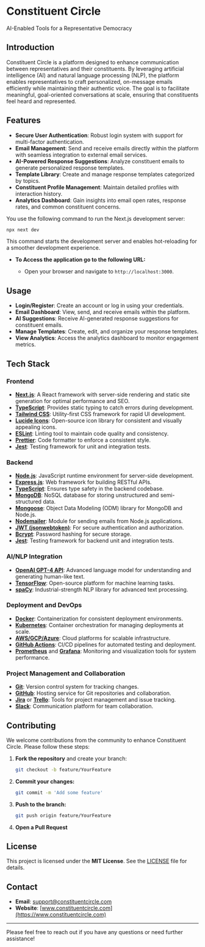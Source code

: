 # Constituent Circle

AI-Enabled Tools for a Representative Democracy

## Introduction

Constituent Circle is a platform designed to enhance communication between representatives and their constituents. By leveraging artificial intelligence (AI) and natural language processing (NLP), the platform enables representatives to craft personalized, on-message emails efficiently while maintaining their authentic voice. The goal is to facilitate meaningful, goal-oriented conversations at scale, ensuring that constituents feel heard and represented.

## Features

- **Secure User Authentication**: Robust login system with support for multi-factor authentication.
- **Email Management**: Send and receive emails directly within the platform with seamless integration to external email services.
- **AI-Powered Response Suggestions**: Analyze constituent emails to generate personalized response templates.
- **Template Library**: Create and manage response templates categorized by topics.
- **Constituent Profile Management**: Maintain detailed profiles with interaction history.
- **Analytics Dashboard**: Gain insights into email open rates, response rates, and common constituent concerns.

You use the following command to run the Next.js development server:

   ```bash
   npx next dev
   ```

   This command starts the development server and enables hot-reloading for a smoother development experience.

- **To Access the application go to the following URL:**

   - Open your browser and navigate to `http://localhost:3000`.

## Usage

- **Login/Register**: Create an account or log in using your credentials.
- **Email Dashboard**: View, send, and receive emails within the platform.
- **AI Suggestions**: Receive AI-generated response suggestions for constituent emails.
- **Manage Templates**: Create, edit, and organize your response templates.
- **View Analytics**: Access the analytics dashboard to monitor engagement metrics.

## Tech Stack

### Frontend

- **[Next.js](https://nextjs.org/)**: A React framework with server-side rendering and static site generation for optimal performance and SEO.
- **[TypeScript](https://www.typescriptlang.org/)**: Provides static typing to catch errors during development.
- **[Tailwind CSS](https://tailwindcss.com/)**: Utility-first CSS framework for rapid UI development.
- **[Lucide Icons](https://lucide.dev/)**: Open-source icon library for consistent and visually appealing icons.
- **[ESLint](https://eslint.org/)**: Linting tool to maintain code quality and consistency.
- **[Prettier](https://prettier.io/)**: Code formatter to enforce a consistent style.
- **[Jest](https://jestjs.io/)**: Testing framework for unit and integration tests.

### Backend

- **[Node.js](https://nodejs.org/)**: JavaScript runtime environment for server-side development.
- **[Express.js](https://expressjs.com/)**: Web framework for building RESTful APIs.
- **[TypeScript](https://www.typescriptlang.org/)**: Ensures type safety in the backend codebase.
- **[MongoDB](https://www.mongodb.com/)**: NoSQL database for storing unstructured and semi-structured data.
- **[Mongoose](https://mongoosejs.com/)**: Object Data Modeling (ODM) library for MongoDB and Node.js.
- **[Nodemailer](https://nodemailer.com/)**: Module for sending emails from Node.js applications.
- **[JWT (jsonwebtoken)](https://github.com/auth0/node-jsonwebtoken)**: For secure authentication and authorization.
- **[Bcrypt](https://github.com/kelektiv/node.bcrypt.js/)**: Password hashing for secure storage.
- **[Jest](https://jestjs.io/)**: Testing framework for backend unit and integration tests.

### AI/NLP Integration

- **[OpenAI GPT-4 API](https://openai.com/)**: Advanced language model for understanding and generating human-like text.
- **[TensorFlow](https://www.tensorflow.org/)**: Open-source platform for machine learning tasks.
- **[spaCy](https://spacy.io/)**: Industrial-strength NLP library for advanced text processing.

### Deployment and DevOps

- **[Docker](https://www.docker.com/)**: Containerization for consistent deployment environments.
- **[Kubernetes](https://kubernetes.io/)**: Container orchestration for managing deployments at scale.
- **[AWS/GCP/Azure](https://aws.amazon.com/)**: Cloud platforms for scalable infrastructure.
- **[GitHub Actions](https://github.com/features/actions)**: CI/CD pipelines for automated testing and deployment.
- **[Prometheus](https://prometheus.io/)** and **[Grafana](https://grafana.com/)**: Monitoring and visualization tools for system performance.

### Project Management and Collaboration

- **[Git](https://git-scm.com/)**: Version control system for tracking changes.
- **[GitHub](https://github.com/)**: Hosting service for Git repositories and collaboration.
- **[Jira](https://www.atlassian.com/software/jira)** or **[Trello](https://trello.com/)**: Tools for project management and issue tracking.
- **[Slack](https://slack.com/)**: Communication platform for team collaboration.

## Contributing

We welcome contributions from the community to enhance Constituent Circle. Please follow these steps:

1. **Fork the repository** and create your branch:

   ```bash
   git checkout -b feature/YourFeature
   ```

2. **Commit your changes:**

   ```bash
   git commit -m 'Add some feature'
   ```

3. **Push to the branch:**

   ```bash
   git push origin feature/YourFeature
   ```

4. **Open a Pull Request**

## License

This project is licensed under the **MIT License**. See the [LICENSE](LICENSE) file for details.

## Contact

- **Email**: support@constituentcircle.com
- **Website**: [www.constituentcircle.com](https://www.constituentcircle.com)

---

Please feel free to reach out if you have any questions or need further assistance!
